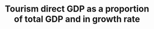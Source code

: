 ---
actual_indicator_available: Travel and Tourism Satellite Account
actual_indicator_available_description: All statistics are reported for the total
  tourism for the U.S., as well as broken out by four major commodity groups ( Traveler
  accommodations, Transportation, Food and beverage services, and Recreation, entertainment
  and shopping), and four minor subcategories. Transportation is divided into two
  subcategories; Passenger air and All other transportation-related commodities,  while
  Recreation, entertainment and shopping is divided into; Recreation and entertainment,
  and Shopping.
comments_and_limitations: Data Inputs
data_non_statistical: false
date_metadata_updated: 2018-07-01
date_of_national_source_publication: June 2018 via BEA's Survey of Current Business
disaggregation_categories: Traveler Accommodations, Transportation (Air Transportation,
  All Other Transportation Related Commodities), Food and Beverage Services, Recreation,
  Entertainment, and Shopping
disaggregation_geography: US
goal_meta_link: http://unstats.un.org/sdgs/files/metadata-compilation/Metadata-Goal-8.pdf
graph: longitudinal
graph_title: Growth Rate of Direct Tourism GDP as a Proportion of Total GDP
graph_type: line
has_metadata: true
indicator: 8.9.1
indicator_definition: 'Tourism Direct GDP (TDGDP) is defined as the sum of the part
  of gross value added (at basic prices) generated by all industries in response to
  internal tourism consumption plus the amount of net taxes on products and imports
  included within the value of this expenditure at purchasers'' prices (TSA: RMF 2008
  para. 4.96). Presenting this economic contribution of tourism as a share of GDP
  shows the relative size of the tourism sector in the economy.'
indicator_name: Tourism direct GDP as a proportion of total GDP and in growth rate
indicator_sort_order: 08-09-01
indicator_variable: vatourismsharegdp
layout: indicator
method_of_computation: Satellite accounts are based on the latest US Input Output
  tables. Fisher chained indices are used for computing constant dollar statistics.
periodicity: Annual
permalink: /8-9-1/
published: true
rationale_interpretation: "Rationale \nTarget 8.9 has several dimensions but the essence\
  \ of the target seems to be on promoting sustainable tourism [that ...]. It is recognized\
  \ that the suggested indicator does not cater to all dimensions of the target, but\
  \ finding one indicator that would do so seems unviable, certainly over the short-medium\
  \ term. \nThere is the added challenge that the concept \"sustainable tourism\"\
  \ is mainly a policy construct and not defined nor part of an established or internationally\
  \ conceptual/statistical framework at this point. Even though UNWTO together with\
  \ a number of countries, UNSD and OECD, and counting on the support of the UNCEEA\
  \ are putting put in motion an initiative towards developing the measurement of\
  \ the relationship between tourism and sustainability, notably through linking SEEA\
  \ and TSA, it seems that the production of internationally comparable data on (something\
  \ that could approximate for) \"sustainable tourism\" in a significant number of\
  \ countries still has some years to go. \nFor the meantime, the suggested indicator\
  \ (in its two parts, on tourism related GDP and jobs) seems to be a sensible approximation\
  \ because (a) it is a good conceptual fit to some key dimensions of the target (b)\
  \ it stems from a systems approach and is based on sound internationally agreed\
  \ methodology, and (c) there is a significant number of countries already producing\
  \ data for this indicator. In addition, the suggested indicator (tourism related\
  \ GDP and jobs) is in line with Goal 8's general focus on economic growth and employment.\
  \ \nFinally, the TDGDP/GDP part of this indicator can complement Target 14.7's indicator:\
  \ \"Fisheries as a % of GDP\" in order to cater to tourism dimension of this target.\
  \ \n\n Interpretation \n Target 8.9 has several dimensions; this caters to the dimension:\
  \ tourism; promote [...] tourism. The value of the economic contribution of tourism\
  \ captured by this indicator, and (relative) increases or decreases in it, could\
  \ indicate the degree to which tourism is being successfully promoted. This indicator\
  \ is useful for policy on tourism at national level and the level of sub-national\
  \ regions as it gives the only credible measure of the economic contribution of\
  \ tourism, which can be compared to GDP contributions of other economic activities.\
  \ The indicator has been found especially useful in promoting and mainstreaming\
  \ tourism in policy agendas at all levels. The indicator can also be compared across\
  \ countries, although true international comparability of the figures needs to be\
  \ improved."
reporting_status: complete
scheduled_update_by_national_source: June, 2019
sdg_goal: 8
source_active_1: true
source_agency_staff_email_1: travelandtourism@bea.gov
source_agency_staff_name_1: Andrew Craig (Kali Kong July, 2018)
source_agency_survey_dataset_1: Bureau of Economic Analysis
source_notes_1: null
source_title_1: null
source_url_1: https://www.bea.gov/scb/2018/06-june/0618-us-travel-tourism-satellite-account.htm
target: By 2030, devise and implement policies to promote sustainable tourism that
  creates jobs and promotes local culture and products.
target_id: '8.9'
time_period: 2007-2016
title: Tourism direct GDP as a proportion of total GDP and in growth rate
un_custodial_agency: 'UNWTO (Partnering Agencies: UNEP)'
un_designated_tier: '2'
unit_of_measure: Output (nominal and real levels, nominal and real growth rate), Prices
  (chained 2009 dollars, level and growth rate), Employment (level and growth rate)
us_method_of_computation: Satellite accounts are based on the latest US Input Output
  tables. We use Fisher chained indices for computing constant dollar statistics.
  https://www.bea.gov/scb/pdf/2017/06%20June/0617_travel_and_tourism_satellite_accounts.pdf
variable_description: null
variable_notes: null
---
